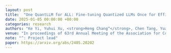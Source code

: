 ```yaml
---
layout: post
title:  "One QuantLLM for ALL: Fine-tuning Quantized LLMs Once for Efficient Deployments"
date: 2025-01-05 00:00:00 +00:00
categories: research
authors: "Ke Yi, Yuhui Xu, <strong>Heng Chang^</strong>, Chen Tang, Yuan Meng, Tong Zhang, Jia Li"
venue: "In proceedings of 63rd Annual Meeting of the Association for Computational Linguistics (<strong>ACL main</strong>) <font color=#F08080>Oral<\font>"
note: "^: Project lead"
paper: https://arxiv.org/abs/2405.20202
---
```

